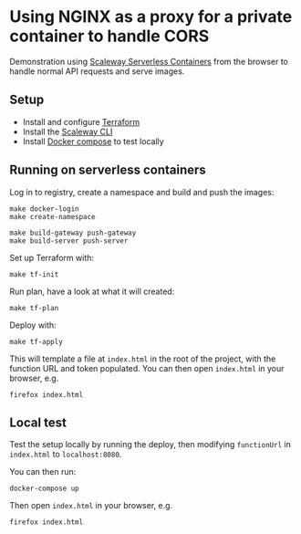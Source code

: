 # Using NGINX as a proxy for a private container to handle CORS

Demonstration using [Scaleway Serverless Containers](https://www.scaleway.com/en/serverless-containers/) from the browser to handle normal API requests and serve images.

## Setup

- Install and configure [Terraform](https://developer.hashicorp.com/terraform/tutorials/certification-associate-tutorials/install-cli)
- Install the [Scaleway CLI](https://github.com/scaleway/scaleway-cli#installation)
- Install [Docker compose](https://docs.docker.com/compose/) to test locally

## Running on serverless containers

Log in to registry, create a namespace and build and push the images:

```
make docker-login
make create-namespace

make build-gateway push-gateway
make build-server push-server
```

Set up Terraform with:

```
make tf-init
```

Run plan, have a look at what it will created:

```
make tf-plan
```

Deploy with:

```
make tf-apply
```

This will template a file at `index.html` in the root of the project, with the function URL and token populated. You can then open `index.html` in your browser, e.g.

```
firefox index.html
```

## Local test

Test the setup locally by running the deploy, then modifying `functionUrl` in `index.html` to `localhost:8080`.

You can then run:

```
docker-compose up
```

Then open `index.html` in your browser, e.g.

```
firefox index.html
```

